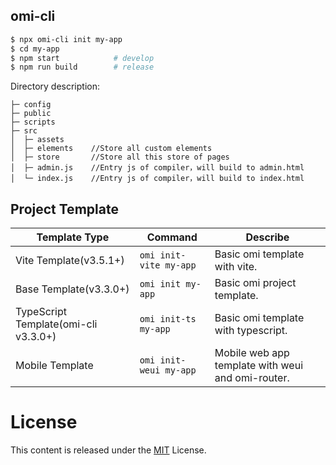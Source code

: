 ## omi-cli

```bash
$ npx omi-cli init my-app     
$ cd my-app           
$ npm start            # develop
$ npm run build        # release
```

Directory description:

```
├─ config
├─ public
├─ scripts
├─ src
│  ├─ assets
│  ├─ elements    //Store all custom elements
│  ├─ store       //Store all this store of pages
│  ├─ admin.js    //Entry js of compiler，will build to admin.html
│  └─ index.js    //Entry js of compiler，will build to index.html
```

## Project Template

| **Template Type**|  **Command**|  **Describe**|
| ------------ |  -----------|  ----------------- |
|Vite Template(v3.5.1+)|`omi init-vite my-app`| Basic omi template with vite.|
|Base Template(v3.3.0+)|`omi init my-app`| Basic omi project template.|
|TypeScript Template(omi-cli v3.3.0+)|`omi init-ts my-app`|Basic omi template with typescript.|
|Mobile Template|`omi init-weui my-app`| Mobile web app template with weui and omi-router.|


# License

This content is released under the [MIT](http://opensource.org/licenses/MIT) License.
